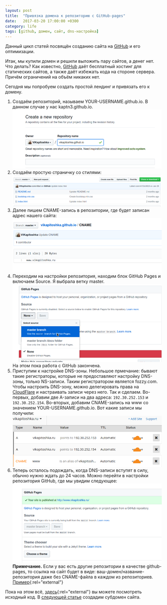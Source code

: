 ```yaml
---
layout: post
title:  "Привязка домена к репозиторию с GitHub-pages"
date:   2017-03-20 17:00:00 +0300
category: life
tags: [github, домен, сайт, dns-настройка]
---
```

Данный цикл статей посвящён созданию сайта на <a href="//github.com">GitHub</a> и его оптимизации.

Итак, мы купили домен и решили выложить пару сайтов, а денег нет. Что делать? Как известно, <a href="//github.com">GitHub</a> даёт бесплатный хостинг для статических сайтов, а также даёт избежать кода на стороне сервера. Причём ограничений на объём никаких нет.

Сегодня мы попробуем создать простой лендинг и привязать его к домену.

<!--more-->

1. Создаём репозиторий, называем YOUR-USERNAME.github.io. В данном случае у нас kaptn3.github.io.![Создание репозитория](/img/10.png)
2. Создаём простую страничку со стилями:![Простая страница](/img/11.png)
3. Далее пишем CNAME-запись в репозитории, где будет записан адрес нашего сайта:
	![CNAME-запись](/img/3.png)
4. Переходим на настройки репозитория, находим блок GitHub Pages и включаем Source. Я выбрала ветку master. ![Включение github-pages](/img/4.png) На этом пока работа с GitHub закончена. 
5. Приступим к настройке DNS-зоны. Небольшое прмечание: бывают такие регистраторы, которые не предоставляют настройку DNS-зоны, только NS-записи. Таким регистратором является fozzy.com. Чтобы настроить DNS-зону, можно делегировать права на <a href="http://cloudflare.com">CloudFlare</a> и настраивать записи через него. Так и сделаем.
Во-первых, добавим две A-записи на два адреса: `192.30.252.153` и `192.30.252.154`. Во-вторых, добавим CNAME-запись на www со значением YOUR-USERNAME.github.io. Вот какие записи мы получили:![Настройка DNS](/img/5.png)
6. Теперь осталось подождать, когда DNS-записи вступят в силу, обычно нужно ждать до 24 часов. Можно перейти в настройки репозитория GitHub, где мы увидим следующее: ![Ссылка GitHub Pages](/img/6.png)<strong>Примечание.</strong> Если у вас есть другие репозитории в качестве github-pages, то ссылка на сайт будет в виде: ваш-домен/название-репозитория даже без CNAME-файла в каждом из репозиториев. [Пример](https://kaptn.ru/example-gh-pages){:rel="external"}

Пока на этом всё, [здесь](https://github.com/kaptn3/kaptn3.github.io){:rel="external"} вы можете посмотреть исходный код. В [следующей статье](life/subdomen.html) создадим субдомен сайта.
